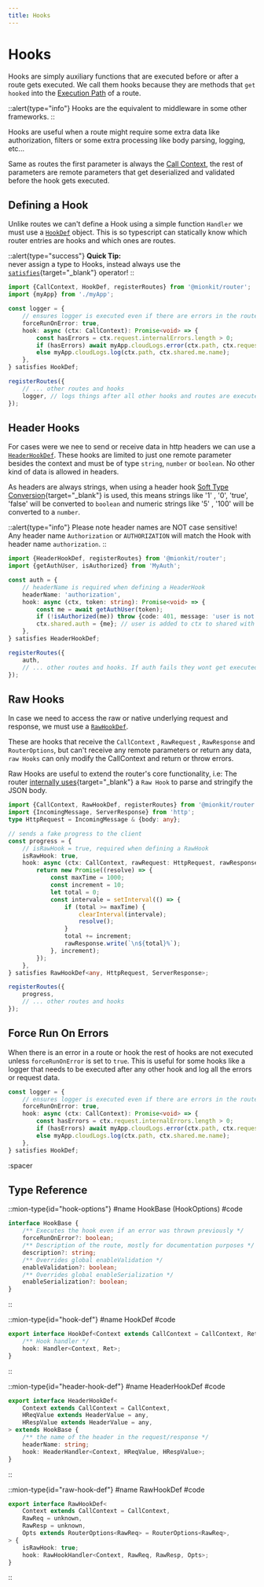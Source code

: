 ```yaml
---
title: Hooks
---
```


# Hooks

Hooks are simply auxiliary functions that are executed before or after a route gets executed. We call them hooks because they are methods that `get hooked` into the [Execution Path](./4.execution-path.md) of a route. 

::alert{type="info"}
Hooks are the equivalent to middleware in some other frameworks.
::

Hooks are useful when a route might require some extra data like authorization, filters or some extra processing like body parsing, logging, etc...

Same as routes the first parameter is always the [Call Context](./call-context), the rest of parameters are remote parameters that get deserialized and validated before the hook gets executed.

## Defining a Hook

Unlike routes we can't define a Hook using a simple function `Handler` we must use a [`HookDef`](#type-hook-def) object. This is so typescript can statically know which router entries are hooks and which ones are routes.

::alert{type="success"}
**Quick Tip:**<br>never assign a type to Hooks, instead always use the [`satisfies`](https://www.typescriptlang.org/docs/handbook/release-notes/typescript-4-9.html#the-satisfies-operator){target="_blank"} operator! 
::

<!-- embedme ../../../packages/router/examples/hooks-definition.routes.ts -->
```ts
import {CallContext, HookDef, registerRoutes} from '@mionkit/router';
import {myApp} from './myApp';

const logger = {
    // ensures logger is executed even if there are errors in the route or other hooks
    forceRunOnError: true,
    hook: async (ctx: CallContext): Promise<void> => {
        const hasErrors = ctx.request.internalErrors.length > 0;
        if (hasErrors) await myApp.cloudLogs.error(ctx.path, ctx.request.internalErrors);
        else myApp.cloudLogs.log(ctx.path, ctx.shared.me.name);
    },
} satisfies HookDef;

registerRoutes({
    // ... other routes and hooks
    logger, // logs things after all other hooks and routes are executed
});

```

## Header Hooks

For cases were we nee to send or receive data in http headers we can use a [`HeaderHookDef`](#type-header-hook-def). These hooks are limited to just one remote parameter besides the context and must be of type `string`, `number` or `boolean`. No other kind of data is allowed in headers.

As headers are always strings, when using a header hook [Soft Type Conversion](https://docs.deepkit.io/english/serialization.html#serialisation-loosely-convertion){target="_blank"} is used, this means strings like '1' , '0', 'true', 'false'
will be converted to `boolean` and numeric strings like '5' , '100' will be converted to a `number`.

::alert{type="info"}
Please note header names are NOT case sensitive!
<br/>
Any header name `Authorization` or `AUTHORIZATION` will match the Hook with header name `authorization`.
::

<!-- embedme ../../../packages/router/examples/hooks-header-definition.routes.ts -->
```ts
import {HeaderHookDef, registerRoutes} from '@mionkit/router';
import {getAuthUser, isAuthorized} from 'MyAuth';

const auth = {
    // headerName is required when defining a HeaderHook
    headerName: 'authorization',
    hook: async (ctx, token: string): Promise<void> => {
        const me = await getAuthUser(token);
        if (!isAuthorized(me)) throw {code: 401, message: 'user is not authorized'};
        ctx.shared.auth = {me}; // user is added to ctx to shared with other routes/hooks
    },
} satisfies HeaderHookDef;

registerRoutes({
    auth,
    // ... other routes and hooks. If auth fails they wont get executed
});

```

## Raw Hooks

In case we need to access the raw or native underlying request and response, we must use a [`RawHookDef`](#type-raw-hook-def).

These are hooks that receive the `CallContext` , `RawRequest` , `RawResponse` and `RouterOptions`, but can't receive any remote parameters or return any data, `raw Hooks` can only modify the CallContext and return or throw errors.

Raw Hooks are useful to extend the router's core functionality, i.e: The router [internally uses](https://github.com/MionKit/mion/blob/master/packages/router/src/jsonBodyParser.ts){target="_blank"} a `Raw Hook` to parse and stringify the JSON body.

<!-- embedme ../../../packages/router/examples/hooks-raw-definition.routes.ts -->
```ts
import {CallContext, RawHookDef, registerRoutes} from '@mionkit/router';
import {IncomingMessage, ServerResponse} from 'http';
type HttpRequest = IncomingMessage & {body: any};

// sends a fake progress to the client
const progress = {
    // isRawHook = true, required when defining a RawHook
    isRawHook: true,
    hook: async (ctx: CallContext, rawRequest: HttpRequest, rawResponse: ServerResponse): Promise<void> => {
        return new Promise((resolve) => {
            const maxTime = 1000;
            const increment = 10;
            let total = 0;
            const intervale = setInterval(() => {
                if (total >= maxTime) {
                    clearInterval(intervale);
                    resolve();
                }
                total += increment;
                rawResponse.write(`\n${total}%`);
            }, increment);
        });
    },
} satisfies RawHookDef<any, HttpRequest, ServerResponse>;

registerRoutes({
    progress,
    // ... other routes and hooks
});

```

## Force Run On Errors

When there is an error in a route or hook the rest of hooks are not executed unless `forceRunOnError` is set to `true`. 
This is useful for some hooks like a logger that needs to be executed after any other hook and log all the errors or request data.

<!-- embedme ../../../packages/router/examples/hooks-definition.routes.ts#L4-L12 -->
```ts
const logger = {
    // ensures logger is executed even if there are errors in the route or other hooks
    forceRunOnError: true,
    hook: async (ctx: CallContext): Promise<void> => {
        const hasErrors = ctx.request.internalErrors.length > 0;
        if (hasErrors) await myApp.cloudLogs.error(ctx.path, ctx.request.internalErrors);
        else myApp.cloudLogs.log(ctx.path, ctx.shared.me.name);
    },
} satisfies HookDef;
```

:spacer

## Type Reference

::mion-type{id="hook-options"}
#name
HookBase (HookOptions)
#code
<!-- embedme ../../../packages/router/src/types/definitions.ts#L26-L35 -->
```ts
interface HookBase {
    /** Executes the hook even if an error was thrown previously */
    forceRunOnError?: boolean;
    /** Description of the route, mostly for documentation purposes */
    description?: string;
    /** Overrides global enableValidation */
    enableValidation?: boolean;
    /** Overrides global enableSerialization */
    enableSerialization?: boolean;
}
```
::

::mion-type{id="hook-def"}
#name
HookDef
#code
<!-- embedme ../../../packages/router/src/types/definitions.ts#L38-L41 -->
```ts
export interface HookDef<Context extends CallContext = CallContext, Ret = any> extends HookBase {
    /** Hook handler */
    hook: Handler<Context, Ret>;
}
```
::

::mion-type{id="header-hook-def"}
#name
HeaderHookDef
#code
<!-- embedme ../../../packages/router/src/types/definitions.ts#L44-L52 -->
```ts
export interface HeaderHookDef<
    Context extends CallContext = CallContext,
    HReqValue extends HeaderValue = any,
    HRespValue extends HeaderValue = any,
> extends HookBase {
    /** the name of the header in the request/response */
    headerName: string;
    hook: HeaderHandler<Context, HReqValue, HRespValue>;
}
```
::

::mion-type{id="raw-hook-def"}
#name
RawHookDef
#code
<!-- embedme ../../../packages/router/src/types/definitions.ts#L58-L66 -->
```ts
export interface RawHookDef<
    Context extends CallContext = CallContext,
    RawReq = unknown,
    RawResp = unknown,
    Opts extends RouterOptions<RawReq> = RouterOptions<RawReq>,
> {
    isRawHook: true;
    hook: RawHookHandler<Context, RawReq, RawResp, Opts>;
}
```
::
